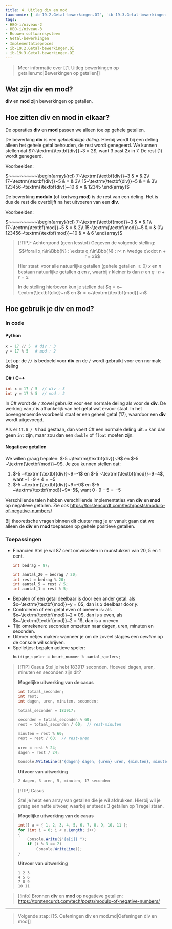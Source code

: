 ```yaml
---
title: 4. Uitleg div en mod
taxonomie: ['ib-19.2.Getal-bewerkingen.OI', 'ib-19.3.Getal-bewerkingen.OI']
tags:
- HBO-i/niveau-2
- HBO-i/niveau-3
- Bouwen softwaresysteem
- Getal-bewerkingen
- Implementatieproces
- ib-19.2.Getal-bewerkingen.OI
- ib-19.3.Getal-bewerkingen.OI
---
```


> Meer informatie over [[1. Uitleg bewerkingen op getallen.md|Bewerkingen op getallen]]

## Wat zijn div en mod?

**div** en **mod** zijn bewerkingen op getallen.

## Hoe zitten div en mod in elkaar?

De operaties **div** en **mod** passen we alleen toe op gehele getallen.

De bewerking **div** is een *geheeltallige deling*. Hierbij wordt bij een
deling alleen het gehele getal behouden, de rest wordt genegeerd. We
kunnen stellen dat $7~\textrm{\textbf{div}}~3 = 2$, want 3 past 2x in
7. De rest (1) wordt genegeerd.

Voorbeelden:

$~~~~~~~~~~\begin{array}{rcl}
7~\textrm{\textbf{div}}~3 & = & 2\\
17~\textrm{\textbf{div}}~5 & = & 3\\
15~\textrm{\textbf{div}}~5 & = & 3\\
123456~\textrm{\textbf{div}}~10 & = & 12345
\end{array}$

De bewerking **modulo** (of kortweg **mod**) is de rest van een
deling. Het is dus de rest die overblijft na het uitvoeren van een
**div**.

Voorbeelden:

$~~~~~~~~~~\begin{array}{rcl}
7~\textrm{\textbf{mod}}~3 & = & 1\\
17~\textrm{\textbf{mod}}~5 & = & 2\\
15~\textrm{\textbf{mod}}~5 & = & 0\\
123456~\textrm{\textbf{mod}}~10 & = & 6
\end{array}$

> [!TIP]- Achtergrond (geen lesstof)
> Gegeven de volgende stelling:
> $$\forall x,n\in\Bbb{N} : \exists q,r\in\Bbb{N} : r< n \wedge q\cdot n + r = x$$
> 
> Hier staat: voor alle natuurlijke getallen (gehele getallen $\geq0$)
> $x$ en $n$ bestaan natuurlijke getallen $q$ en $r$, waarbij $r$
> kleiner is dan $n$ en $q\cdot n + r = x$.
> 
> In de stelling hierboven kun je stellen dat $q = x~
> \textrm{\textbf{div}}~n$ en $r = x~\textrm{\textbf{mod}}~n$ 

## Hoe gebruik je div en mod?

### In code

#### Python

```python
x = 17 // 5  # div : 3
y = 17 % 5   # mod : 2
```

Let op: de `//` is bedoeld voor **div** en de `/` wordt gebruikt voor
een normale deling

#### C# / C++

```csharp
int x = 17 / 5  // div : 3
int y = 17 % 5  // mod : 2
```

In C# wordt de `/` zowel gebruikt voor een normale deling als voor de
**div**. De werking van `/` is afhankelijk van het getal wat ervoor
staat. In het bovengenoemde voorbeeld staat er een geheel getal (17),
waardoor een **div** wordt uitgevoegd.

Als er `17.0 / 5` had gestaan, dan voert C# een normale deling uit.
`x` kan dan geen `int` zijn, maar zou dan een `double` of `float`
moeten zijn.

#### Negatieve getallen

We willen graag bepalen: $-5 ~\textrm{\textbf{div}}~9$ en $-5
~\textrm{\textbf{mod}}~9$. Je zou kunnen stellen dat:
1. $-5 ~\textrm{\textbf{div}}~9=-1$ en $-5
~\textrm{\textbf{mod}}~9=4$, want $-1 \cdot 9 + 4 = -5$
1. $-5 ~\textrm{\textbf{div}}~9=-0$ en $-5
~\textrm{\textbf{mod}}~9=-5$, want $0 \cdot 9 -5 = -5$

Verschillende talen hebben verschillende implementaties van **div** en
**mod** op negatieve getallen. Zie ook
https://torstencurdt.com/tech/posts/modulo-of-negative-numbers/ 

Bij theoretische vragen binnen dit cluster mag je er vanuit gaan dat
we alleen de **div** en **mod** toepassen op gehele positieve
getallen.

### Toepassingen

- Financiën
  Stel je wil 87 cent omwisselen in munstukken van 20, 5 en 1 cent.
  ```csharp
  int bedrag = 87;

  int aantal_20 = bedrag / 20;
  int rest = bedrag % 20;
  int aantal_5 = rest / 5;
  int aantal_1 = rest % 5;
  ```
- Bepalen of een getal deelbaar is door een ander getal: als
  $x~\textrm{\textbf{mod}}~y = 0$, dan is $x$ deelbaar door $y$.
- Controleren of een getal even of oneven is: als
  $x~\textrm{\textbf{mod}}~2 = 0$, dan is $x$ even, als
  $x~\textrm{\textbf{mod}}~2 = 1$, dan is $x$ oneven.
- Tijd omrekenen: seconden omzetten naar dagen, uren, minuten en seconden.
- Uitvoer netjes maken: wanneer je om de zoveel stapjes een *newline* op de console wil schrijven.
- Spelletjes: bepalen actieve speler:
  ```csharp
  huidige_speler = beurt_nummer % aantal_spelers;
  ```

> [!TIP] Casus
> Stel je hebt 183917 seconden. Hoeveel dagen, uren, minuten en seconden zijn dit?
> 
> **Mogelijke uitwerking van de casus**
> ```csharp
> int totaal_seconden;
> int rest;
> int dagen, uren, minuten, seconden;
>
> totaal_seconden = 183917;
>
> seconden = totaal_seconden % 60;
> rest = totaal_seconden / 60;  // rest-minuten
>
> minuten = rest % 60;
> rest = rest / 60;  // rest-uren
>
> uren = rest % 24;
> dagen = rest / 24;
>
> Console.WriteLine($"{dagen} dagen, {uren} uren, {minuten}, minuten, {seconden} seconden");
> ```
> **Uitvoer van uitwerking**
> ```
> 2 dagen, 3 uren, 5, minuten, 17 seconden
> ```

> [!TIP] Casus
> 
> Stel je hebt een array van getallen die je wil afdrukken. Hierbij
> wil je graag een nette uitvoer, waarbij er steeds 3 getallen op 1
> regel staan.
  
> **Mogelijke uitwerking van de casus**
> ```csharp
> int[] a = { 1, 2, 3, 4, 5, 6, 7, 8, 9, 10, 11 };
> for (int i = 0; i < a.Length; i++)
> {
>     Console.Write($"{a[i]} ");
>     if (i % 3 == 2)
>         Console.WriteLine();
> }
> ```
> **Uitvoer van uitwerking**
> ```
> 1 2 3
> 4 5 6
> 7 8 9
> 10 11
> ```

> [!info] Bronnen
> **div** en **mod** op negatieve getallen: https://torstencurdt.com/tech/posts/modulo-of-negative-numbers/ 

---

> Volgende stap: [[5. Oefeningen div en mod.md|Oefeningen div en mod]]
